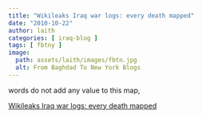 ```yaml
---
title: "Wikileaks Iraq war logs: every death mapped"
date: "2010-10-22"
author: laith
categories: [ iraq-blog ]
tags: [ fbtny ]
image:
  path: assets/laith/images/fbtn.jpg
  alt: From Baghdad To New York Blogs
---
```


words do not add any value to this map,

  
[Wikileaks Iraq war logs: every death mapped](https://www.guardian.co.uk/world/datablog/interactive/2010/oct/23/wikileaks-iraq-deaths-map)
